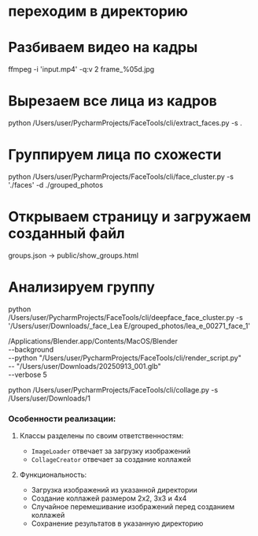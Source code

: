 # переходим в директорию

# Разбиваем видео на кадры
ffmpeg -i 'input.mp4'  -q:v 2 frame_%05d.jpg

# Вырезаем все лица из кадров
python /Users/user/PycharmProjects/FaceTools/cli/extract_faces.py -s .

# Группируем лица по схожести
python /Users/user/PycharmProjects/FaceTools/cli/face_cluster.py -s './faces' -d ./grouped_photos

# Открываем страницу и загружаем созданный файл
groups.json -> public/show_groups.html

# Анализируем группу
python /Users/user/PycharmProjects/FaceTools/cli/deepface_face_cluster.py -s '/Users/user/Downloads/_face_Lea E/grouped_photos/lea_e_00271_face_1'

/Applications/Blender.app/Contents/MacOS/Blender \
--background \
--python "/Users/user/PycharmProjects/FaceTools/cli/render_script.py" \
-- "/Users/user/Downloads/20250913_001.glb" \
--verbose 5

python /Users/user/PycharmProjects/FaceTools/cli/collage.py -s /Users/user/Downloads/1

### Особенности реализации:
1. Классы разделены по своим ответственностям:
   - `ImageLoader` отвечает за загрузку изображений
   - `CollageCreator` отвечает за создание коллажей

2. Функциональность:
   - Загрузка изображений из указанной директории
   - Создание коллажей размером 2x2, 3x3 и 4x4
   - Случайное перемешивание изображений перед созданием коллажей
   - Сохранение результатов в указанную директорию


